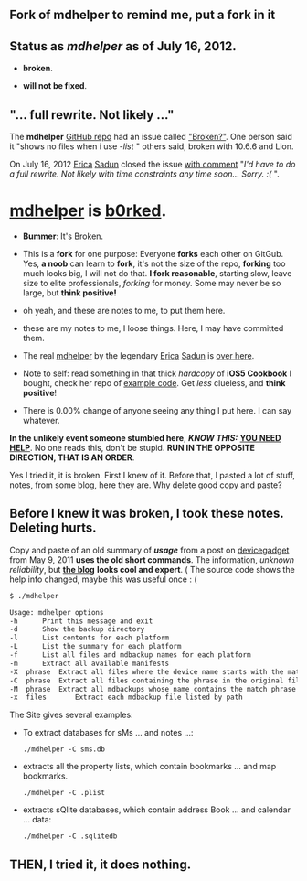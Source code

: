 Fork of __mdhelper__ to remind me, put a fork in it
---------------------------------------

Status as _mdhelper_ as of July 16, 2012.
----------


* __broken__.


* __will not be fixed__.


## &quot;... full rewrite. Not likely ...&quot;
The __mdhelper__ [GitHub repo](https://github.com/erica/mdhelper) had an issue called [&quot;Broken?&quot;](https://github.com/erica/mdhelper/issues/1). One person said it &quot;shows no files when i use _-list_ &quot; others said, broken with 10.6.6 and Lion.


On July 16, 2012 [Erica](http://ericasadun.com) [Sadun](https://github.com/erica) closed the issue [with comment](https://github.com/erica/mdhelper/issues/1#issuecomment-7021822) &quot;_I&#x27;d have to do a full rewrite. Not likely with time constraints any time soon... Sorry. :(_ &quot;.


# [mdhelper](https://github.com/erica/mdhelper) is [b0rked](https://github.com/erica/mdhelper/issues/1#issuecomment-7021822).


* __Bummer__: It&#x27;s Broken.


* This is a __fork__ for one purpose:  Everyone __forks__ each other on GitGub. Yes, __a noob__ can learn to __fork__, it's not the size of the repo, __forking__ too much looks big, I will not do that. __I fork reasonable__, starting slow, leave size to elite professionals, _forking_ for money. Some may never be so large, but __think positive!__


* oh yeah, and these are notes to me, to put them here.


* these are my notes to me, I loose things. Here, I may have committed them.


* The real [mdhelper](https://github.com/erica/mdhelper) by the legendary [Erica](https://github.com/erica) [Sadun](http://ericasadun.com/) is [over here](https://github.com/erica/mdhelper).


* Note to self: read something in that thick _hardcopy_ of __iOS5 Cookbook__ I bought, check her repo of [example code](https://github.com/erica/iOS-5-Cookbook). Get _less_ clueless, and __think positive__!


* There is 0.00% change of anyone seeing any thing I put here. I can say whatever.


__In the unlikely event someone stumbled here__, ___KNOW THIS:___ [__YOU NEED HELP__](https://help.github.com/). No one reads this, don't be stupid. __RUN IN THE OPPOSITE DIRECTION, THAT IS AN ORDER__.


Yes I tried it, it is broken. First I knew of it. Before that, I pasted a lot of stuff, notes, from some blog, here they are. Why delete good copy and paste?


## Before I knew it was broken, I took these notes. Deleting hurts.


Copy and paste of an old summary of ___usage___ from a post on [devicegadget](http://www.devicegadget.com/iphone/backup-iphone.html) from May 9, 2011 __uses the old short commands__. The information, _unknown reliability_, but [__the blog__](http://www.devicegadget.com/iphone/backup-iphone.html) __looks cool and expert__. &#x28; The source code shows the help info changed, maybe this was useful once : &#x28;



``` bash
$ ./mdhelper

Usage: mdhelper options
-h		Print this message and exit
-d		Show the backup directory
-l		List contents for each platform
-L		List the summary for each platform
-f		List all files and mdbackup names for each platform
-m		Extract all available manifests
-X	phrase	Extract all files where the device name starts with the match phrase
-C	phrase	Extract all files containing the phrase in the original filename
-M	phrase	Extract all mdbackups whose name contains the match phrase
-x	files		Extract each mdbackup file listed by path
```


The Site gives several examples:


* To extract databases for sMs ... and notes ...:


    `./mdhelper -C sms.db`


* extracts all the property lists, which contain bookmarks ... and map bookmarks.


    `./mdhelper -C .plist`


* extracts sQlite databases, which contain address Book ... and calendar ... data:


    `./mdhelper -C .sqlitedb`


## THEN, I tried it, it does nothing.

